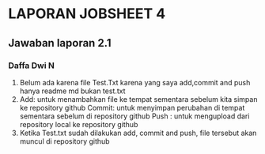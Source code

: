 # LAPORAN JOBSHEET 4
## Jawaban laporan 2.1 
### Daffa Dwi N
1.	Belum ada karena file Test.Txt karena yang saya add,commit and push hanya readme md bukan test.txt
2.	Add: untuk menambahkan file ke tempat sementara sebelum kita simpan ke repository github
Commit: untuk menyimpan perubahan di tempat sementara sebelum di repository github
Push : untuk mengupload dari repository  local ke repository github
3.	Ketika Test.txt sudah dilakukan add, commit and push, file tersebut akan muncul di repository github 	
